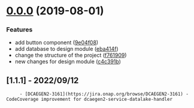 # [0.0.0](https://gerrit.onap.org/r/dcaegen2/services/compare/4.0.0-ONAP...0.0.0) (2019-08-01)


### Features

* add button component ([9e04f08](https://gerrit.onap.org/r/dcaegen2/services/commits/9e04f08))
* add database to design module ([eba414f](https://gerrit.onap.org/r/dcaegen2/services/commits/eba414f))
* change the structure of the project ([f761909](https://gerrit.onap.org/r/dcaegen2/services/commits/f761909))
* new changes for design module ([c4c391b](https://gerrit.onap.org/r/dcaegen2/services/commits/c4c391b))

## [1.1.1] - 2022/09/12
         - [DCAEGEN2-3161](https://jira.onap.org/browse/DCAEGEN2-3161) - CodeCoverage improvement for dcaegen2-service-datalake-handler
